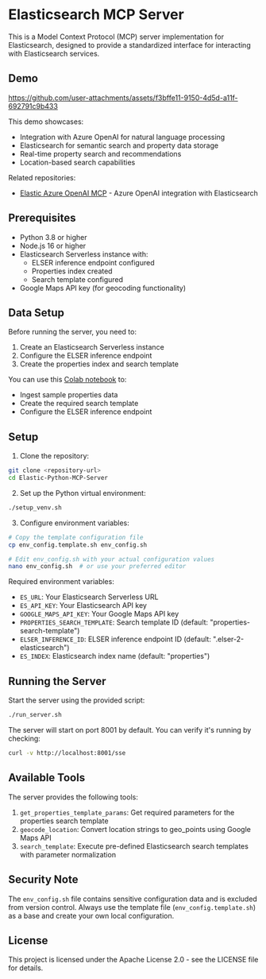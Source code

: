 # Elasticsearch MCP Server

This is a Model Context Protocol (MCP) server implementation for Elasticsearch, designed to provide a standardized interface for interacting with Elasticsearch services.

## Demo

https://github.com/user-attachments/assets/f3bffe11-9150-4d5d-a11f-692791c9b433


This demo showcases:
- Integration with Azure OpenAI for natural language processing
- Elasticsearch for semantic search and property data storage
- Real-time property search and recommendations
- Location-based search capabilities

Related repositories:
- [Elastic Azure OpenAI MCP](https://github.com/sunilemanjee/Elastic_Azure_OpenAI_MCP/tree/main/mcp_aoai) - Azure OpenAI integration with Elasticsearch


## Prerequisites

- Python 3.8 or higher
- Node.js 16 or higher
- Elasticsearch Serverless instance with:
  - ELSER inference endpoint configured
  - Properties index created
  - Search template configured
- Google Maps API key (for geocoding functionality)

## Data Setup

Before running the server, you need to:
1. Create an Elasticsearch Serverless instance
2. Configure the ELSER inference endpoint
3. Create the properties index and search template

You can use this [Colab notebook](https://colab.research.google.com/drive/1hy6XiWBrNiXMQvpjf-Bwd6FSd76aijPt?usp=sharing) to:
- Ingest sample properties data
- Create the required search template
- Configure the ELSER inference endpoint

## Setup

1. Clone the repository:
```bash
git clone <repository-url>
cd Elastic-Python-MCP-Server
```

2. Set up the Python virtual environment:
```bash
./setup_venv.sh
```

3. Configure environment variables:
```bash
# Copy the template configuration file
cp env_config.template.sh env_config.sh

# Edit env_config.sh with your actual configuration values
nano env_config.sh  # or use your preferred editor
```

Required environment variables:
- `ES_URL`: Your Elasticsearch Serverless URL
- `ES_API_KEY`: Your Elasticsearch API key
- `GOOGLE_MAPS_API_KEY`: Your Google Maps API key
- `PROPERTIES_SEARCH_TEMPLATE`: Search template ID (default: "properties-search-template")
- `ELSER_INFERENCE_ID`: ELSER inference endpoint ID (default: ".elser-2-elasticsearch")
- `ES_INDEX`: Elasticsearch index name (default: "properties")

## Running the Server

Start the server using the provided script:
```bash
./run_server.sh
```

The server will start on port 8001 by default. You can verify it's running by checking:
```bash
curl -v http://localhost:8001/sse
```

## Available Tools

The server provides the following tools:

1. `get_properties_template_params`: Get required parameters for the properties search template
2. `geocode_location`: Convert location strings to geo_points using Google Maps API
3. `search_template`: Execute pre-defined Elasticsearch search templates with parameter normalization

## Security Note

The `env_config.sh` file contains sensitive configuration data and is excluded from version control. Always use the template file (`env_config.template.sh`) as a base and create your own local configuration.

## License

This project is licensed under the Apache License 2.0 - see the LICENSE file for details.
